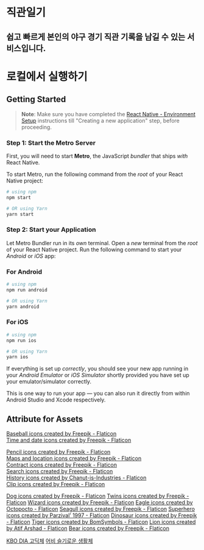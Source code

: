 # 직관일기

## 쉽고 빠르게 본인의 야구 경기 직관 기록을 남길 수 있는 서비스입니다.

# 로컬에서 실행하기

## Getting Started

> **Note**: Make sure you have completed the [React Native - Environment Setup](https://reactnative.dev/docs/environment-setup) instructions till "Creating a new application" step, before proceeding.

### Step 1: Start the Metro Server

First, you will need to start **Metro**, the JavaScript _bundler_ that ships _with_ React Native.

To start Metro, run the following command from the _root_ of your React Native project:

```bash
# using npm
npm start

# OR using Yarn
yarn start
```

### Step 2: Start your Application

Let Metro Bundler run in its _own_ terminal. Open a _new_ terminal from the _root_ of your React Native project. Run the following command to start your _Android_ or _iOS_ app:

### For Android

```bash
# using npm
npm run android

# OR using Yarn
yarn android
```

### For iOS

```bash
# using npm
npm run ios

# OR using Yarn
yarn ios
```

If everything is set up _correctly_, you should see your new app running in your _Android Emulator_ or _iOS Simulator_ shortly provided you have set up your emulator/simulator correctly.

This is one way to run your app — you can also run it directly from within Android Studio and Xcode respectively.

## Attribute for Assets

<a href="https://www.flaticon.com/free-icons/baseball" title="baseball icons">Baseball icons created by Freepik - Flaticon</a><br />
<a href="https://www.flaticon.com/free-icons/time-and-date" title="time and date icons">Time and date icons created by Freepik - Flaticon</a><br />

<a href="https://www.flaticon.com/free-icons/pencil" title="pencil icons">Pencil icons created by Freepik - Flaticon</a><br />
<a href="https://www.flaticon.com/free-icons/maps-and-location" title="maps and location icons">Maps and location icons created by Freepik - Flaticon</a><br />
<a href="https://www.flaticon.com/free-icons/contract" title="contract icons">Contract icons created by Freepik - Flaticon</a><br />
<a href="https://www.flaticon.com/free-icons/search" title="search icons">Search icons created by Freepik - Flaticon</a><br />
<a href="https://www.flaticon.com/free-icons/history" title="history icons">History icons created by Chanut-is-Industries - Flaticon</a><br />
<a href="https://www.flaticon.com/free-icons/clip" title="clip icons">Clip icons created by Freepik - Flaticon</a>

<a href="https://www.flaticon.com/free-icons/dog" title="dog icons">Dog icons created by Freepik - Flaticon</a>
<a href="https://www.flaticon.com/free-icons/twins" title="twins icons">Twins icons created by Freepik - Flaticon</a>
<a href="https://www.flaticon.com/free-icons/wizard" title="wizard icons">Wizard icons created by Freepik - Flaticon</a>
<a href="https://www.flaticon.com/free-icons/eagle" title="eagle icons">Eagle icons created by Octopocto - Flaticon</a>
<a href="https://www.flaticon.com/free-icons/seagull" title="seagull icons">Seagull icons created by Freepik - Flaticon</a>
<a href="https://www.flaticon.com/free-icons/superhero" title="superhero icons">Superhero icons created by Parzival’ 1997 - Flaticon</a>
<a href="https://www.flaticon.com/free-icons/dinosaur" title="dinosaur icons">Dinosaur icons created by Freepik - Flaticon</a>
<a href="https://www.flaticon.com/free-icons/tiger" title="tiger icons">Tiger icons created by BomSymbols - Flaticon</a>
<a href="https://www.flaticon.com/free-icons/lion" title="lion icons">Lion icons created by Atif Arshad - Flaticon</a>
<a href="https://www.flaticon.com/free-icons/bear" title="bear icons">Bear icons created by Freepik - Flaticon</a>

<a href="https://www.koreabaseball.com/Reference/etc/KboFont.aspx">KBO DIA 고딕체</a>
<a href="http://uhbeefont.com/font/w/UhBeeSeulvely.html">어비 슬기로운 생활체</a>
